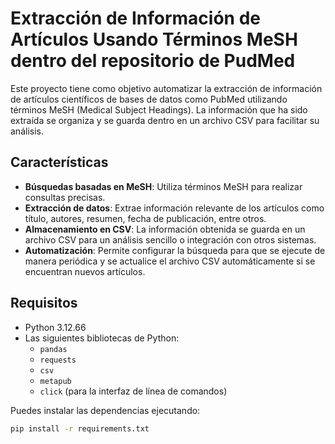 # Extracción de Información de Artículos Usando Términos MeSH dentro del repositorio de PudMed

Este proyecto tiene como objetivo automatizar la extracción de información de artículos científicos de bases de datos como PubMed utilizando términos MeSH (Medical Subject Headings). La información que ha sido extraída se organiza y se guarda dentro en un archivo CSV para facilitar su análisis.

## Características

- **Búsquedas basadas en MeSH**: Utiliza términos MeSH para realizar consultas precisas.
- **Extracción de datos**: Extrae información relevante de los artículos como título, autores, resumen, fecha de publicación, entre otros.
- **Almacenamiento en CSV**: La información obtenida se guarda en un archivo CSV para un análisis sencillo o integración con otros sistemas.
- **Automatización**: Permite configurar la búsqueda para que se ejecute de manera periódica y se actualice el archivo CSV automáticamente si se encuentran nuevos artículos.
  
## Requisitos

- Python 3.12.66
- Las siguientes bibliotecas de Python:
  - `pandas`
  - `requests`
  - `csv`
  - `metapub`
  - `click` (para la interfaz de línea de comandos)

Puedes instalar las dependencias ejecutando:

```bash
pip install -r requirements.txt
